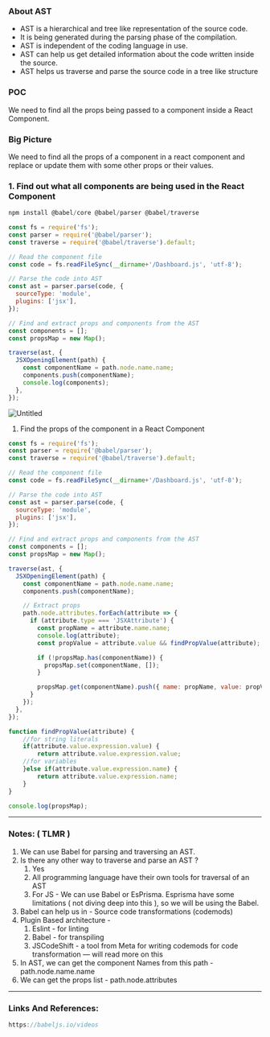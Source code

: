 ### About AST

- AST is a hierarchical and tree like representation of the source code.
- It is being generated during the parsing phase of the compilation.
- AST is independent of the coding language in use.
- AST can help us get detailed information about the code written inside the source.
- AST helps us traverse and parse the source code in a tree like structure

### POC

We need to find all the props being passed to a component inside a React Component.

### Big Picture

We need to find all the props of a component in a react component and replace or update them with some other props or their values.

### 1. Find out what all components are being used in the React Component

```jsx
npm install @babel/core @babel/parser @babel/traverse
```

```jsx
const fs = require('fs');
const parser = require('@babel/parser');
const traverse = require('@babel/traverse').default;

// Read the component file
const code = fs.readFileSync(__dirname+'/Dashboard.js', 'utf-8');

// Parse the code into AST
const ast = parser.parse(code, {
  sourceType: 'module',
  plugins: ['jsx'],
});

// Find and extract props and components from the AST
const components = [];
const propsMap = new Map();

traverse(ast, {
  JSXOpeningElement(path) {
    const componentName = path.node.name.name;
    components.push(componentName);
    console.log(components);
  },
});
```

![Untitled](https://prod-files-secure.s3.us-west-2.amazonaws.com/7b6e8688-1898-4a40-acf0-25e592b34cd7/ead5ff99-c210-4059-9499-3cca49cf5c8d/Untitled.png)

1. Find the props of the component in a React Component

```jsx
const fs = require('fs');
const parser = require('@babel/parser');
const traverse = require('@babel/traverse').default;

// Read the component file
const code = fs.readFileSync(__dirname+'/Dashboard.js', 'utf-8');

// Parse the code into AST
const ast = parser.parse(code, {
  sourceType: 'module',
  plugins: ['jsx'],
});

// Find and extract props and components from the AST
const components = [];
const propsMap = new Map();

traverse(ast, {
  JSXOpeningElement(path) {
    const componentName = path.node.name.name;
    components.push(componentName);

    // Extract props
    path.node.attributes.forEach(attribute => {
      if (attribute.type === 'JSXAttribute') {
        const propName = attribute.name.name;
        console.log(attribute);
        const propValue = attribute.value && findPropValue(attribute);

        if (!propsMap.has(componentName)) {
          propsMap.set(componentName, []);
        }

        propsMap.get(componentName).push({ name: propName, value: propValue });
      }
    });
  },
});

function findPropValue(attribute) {
    //for string literals
    if(attribute.value.expression.value) {
        return attribute.value.expression.value;
    //for variables
    }else if(attribute.value.expression.name) {
        return attribute.value.expression.name;
    }
}

console.log(propsMap);
```

---

### Notes: ( TLMR )

1. We can use Babel for parsing and traversing an AST.
2. Is there any other way to traverse and parse an AST ?  
    1. Yes
    2. All programming language have their own tools for traversal of an AST
    3. For JS - We can use Babel or EsPrisma. Esprisma have some limitations ( not diving deep into this ), so we will be using the Babel.
3. Babel can help us in - Source code transformations (codemods)
4. Plugin Based architecture - 
    1. Eslint - for linting
    2. Babel - for transpiling
    3. JSCodeShift - a tool from Meta for writing codemods for code transformation — will read more on this
5. In AST, we can get the component Names from this path - path.node.name.name
6. We can get the props list - path.node.attributes

---

### Links And References:

```jsx
https://babeljs.io/videos

```